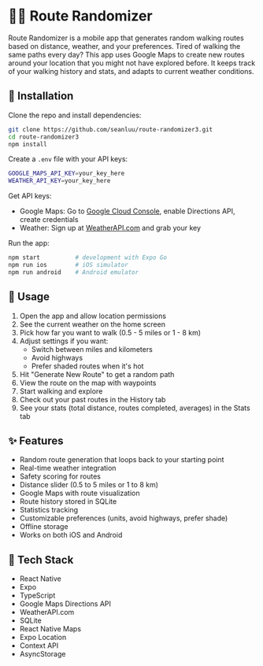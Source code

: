 # 🚶‍♂️ Route Randomizer

Route Randomizer is a mobile app that generates random walking routes based on distance, weather, and your preferences. Tired of walking the same paths every day? This app uses Google Maps to create new routes around your location that you might not have explored before. It keeps track of your walking history and stats, and adapts to current weather conditions.

## 🔧 Installation

Clone the repo and install dependencies:
```bash
git clone https://github.com/seanluu/route-randomizer3.git
cd route-randomizer3
npm install
```

Create a `.env` file with your API keys:
```bash
GOOGLE_MAPS_API_KEY=your_key_here
WEATHER_API_KEY=your_key_here
```

Get API keys:
- Google Maps: Go to [Google Cloud Console](https://console.cloud.google.com/), enable Directions API, create credentials
- Weather: Sign up at [WeatherAPI.com](https://www.weatherapi.com/) and grab your key

Run the app:
```bash
npm start          # development with Expo Go
npm run ios        # iOS simulator
npm run android    # Android emulator
```

## 🚀 Usage

1. Open the app and allow location permissions
2. See the current weather on the home screen
3. Pick how far you want to walk (0.5 - 5 miles or 1 - 8 km)
4. Adjust settings if you want:
   - Switch between miles and kilometers
   - Avoid highways
   - Prefer shaded routes when it's hot
5. Hit "Generate New Route" to get a random path
6. View the route on the map with waypoints
7. Start walking and explore
8. Check out your past routes in the History tab
9. See your stats (total distance, routes completed, averages) in the Stats tab

## ✨ Features

- Random route generation that loops back to your starting point
- Real-time weather integration
- Safety scoring for routes
- Distance slider (0.5 to 5 miles or 1 to 8 km)
- Google Maps with route visualization
- Route history stored in SQLite
- Statistics tracking
- Customizable preferences (units, avoid highways, prefer shade)
- Offline storage
- Works on both iOS and Android

## 🧰 Tech Stack
- React Native
- Expo
- TypeScript
- Google Maps Directions API
- WeatherAPI.com
- SQLite
- React Native Maps
- Expo Location
- Context API
- AsyncStorage
